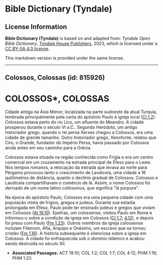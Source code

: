 # Bible Dictionary (Tyndale)

## License Information

**Bible Dictionary (Tyndale)** is based on and adapted from: _Tyndale Open Bible Dictionary_, [Tyndale House Publishers](https://tyndaleopenresources.com/), 2023, which is licensed under a [CC BY-SA 4.0 license](https://creativecommons.org/licenses/by-sa/4.0/legalcode.en).

This markdown version is provided under the same license.



--------------------------------

## Colossos, Colossas (id: 815926)

COLOSSOS\*, COLOSSAS
====================

Cidade antiga na Ásia Menor, localizada na parte sudoeste da atual Turquia, lembrada principalmente pela carta do apóstolo Paulo à igreja local ([Cl 1\.2](https://ref.ly/Col1:2)). Colossos estava perto do rio Lico, um afluente do Meandro. A cidade prosperou durante o século VI a.C.. Segundo Heródoto, um antigo historiador grego, quando o rei persa Xerxes chegou a Colossos, era uma cidade de grande tamanho. Outro historiador grego, Xenofonte, relatou que Ciro, o Grande, fundador do Império Persa, havia passado por Colossos ainda antes em seu caminho para a Grécia.

Colossos estava situada na região conhecida como Frígia e era um centro comercial em um cruzamento na estrada principal de Éfeso para o Leste. Nos tempos romanos, a relocação da estrada que levava ao norte para Pérgamo provocou tanto o crescimento de Laodiceia, uma cidade a 16 quilômetros de distância, quanto o declínio gradual de Colossos. Colossos e Laodiceia compartilhavam o comércio de lã. Assim, o nome Colossos foi derivado de um nome latino *collossinus,* que significa "lã púrpura".

Na época do apóstolo Paulo, Colossos era uma pequena cidade com uma população mista de frígios, gregos e judeus. Durante sua estadia prolongada em Éfeso, Paulo pode ter ensinado judeus e gregos que viviam em Colossos ([At 19\.10](https://ref.ly/Acts19:10)). Epafras, um colossense, visitou Paulo em Roma e informou\-o sobre a condição da igreja em Colossos ([Cl 1\.7](https://ref.ly/Col1:7); [4\.12](https://ref.ly/Col4:12)), e depois foi preso com Paulo ([Fm 1\.23](https://ref.ly/Phlm1:23)). Outros membros da igreja colossense incluíam Filemom, Áfia, Arquipo e Onésimo, um escravo que se tornou cristão ([Fm 1\.16](https://ref.ly/Phlm1:16)). A história subsequente é silenciosa sobre a igreja em Colossos. A cidade foi enfraquecida sob o domínio islâmico e acabou sendo destruída no século XII.

* **Associated Passages:** ACT 19:10; COL 1:2; COL 1:7; COL 4:12; PHM 1:16; PHM 1:23

